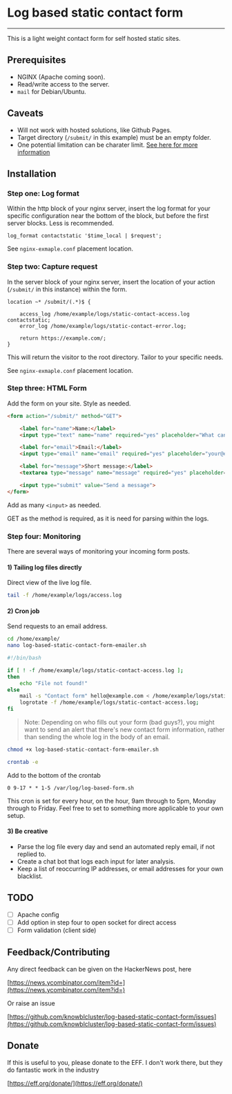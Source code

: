 # Log based static contact form
---

This is a light weight contact form for self hosted static sites.

## Prerequisites

- NGINX (Apache coming soon).
- Read/write access to the server.
- `mail` for Debian/Ubuntu.

## Caveats

- Will not work with hosted solutions, like Github Pages.
- Target directory (`/submit/` in this example) must be an empty folder.
- One potential limitation can be charater limit. [See here for more information](http://stackoverflow.com/questions/2659952/maximum-length-of-http-get-request)

## Installation

### Step one: Log format

Within the http block of your nginx server, insert the log format for your specific configuration near the bottom of the block, but before the first server blocks. Less is recommended.

```nginx
log_format contactstatic '$time_local | $request';
```

See `nginx-exmaple.conf` placement location.

### Step two: Capture request

In the server block of your nginx server, insert the location of your action (`/submit/` in this instance) within the form.

```nginx
location ~* /submit/(.*)$ {

	access_log /home/example/logs/static-contact-access.log contactstatic;
	error_log /home/example/logs/static-contact-error.log;

	return https://example.com/;
}
```
This will return the visitor to the root directory. Tailor to your specific needs.

See `nginx-exmaple.conf` placement location.

### Step three: HTML Form

Add the form on your site. Style as needed.

```html
<form action="/submit/" method="GET">

	<label for="name">Name:</label>
	<input type="text" name="name" required="yes" placeholder="What can I call you?">

	<label for="email">Email:</label>
	<input type="email" name="email" required="yes" placeholder="your@email.com">

	<label for="message">Short message:</label>
	<textarea type="message" name="message" required="yes" placeholder="What do you want to say (in 140 characters)?" maxlength="140"></textarea>

	<input type="submit" value="Send a message">
</form>
```
Add as many `<input>` as needed.

GET as the method is required, as it is need for parsing within the logs.

### Step four: Monitoring

There are several ways of monitoring your incoming form posts.

#### 1) Tailing log files directly

Direct view of the live log file.

```bash
tail -f /home/example/logs/access.log
```

#### 2) Cron job

Send requests to an email address.

```bash
cd /home/example/
nano log-based-static-contact-form-emailer.sh
```

```bash
#!/bin/bash

if [ ! -f /home/example/logs/static-contact-access.log ];
then
	echo "File not found!"
else
	mail -s "Contact form" hello@example.com < /home/example/logs/static-contact-access.log;
	logrotate -f /home/example/logs/static-contact-access.log;
fi
```
>	Note: Depending on who fills out your form (bad guys?), you might want to send an alert that there's new contact form information, rather than sending the whole log in the body of an email.

```bash
chmod +x log-based-static-contact-form-emailer.sh
```

```bash
crontab -e
```
Add to the bottom of the crontab

```cron
0 9-17 * * 1-5 /var/log/log-based-form.sh
```
This cron is set for every hour, on the hour, 9am through to 5pm, Monday through to Friday. Feel free to set to something more applicable to your own setup.

#### 3) Be creative

- Parse the log file every day and send an automated reply email, if not replied to.
- Create a chat bot that logs each input for later analysis.
- Keep a list of reoccurring IP addresses, or email addresses for your own blacklist.

## TODO

- [ ] Apache config
- [ ] Add option in step four to open socket for direct access
- [ ] Form validation (client side)

## Feedback/Contributing

Any direct feedback can be given on the HackerNews post, here

[https://news.ycombinator.com/item?id=](https://news.ycombinator.com/item?id=)

Or raise an issue

[https://github.com/knowblcluster/log-based-static-contact-form/issues](https://github.com/knowblcluster/log-based-static-contact-form/issues)

## Donate

If this is useful to you, please donate to the EFF. I don't work there,
but they do fantastic work in the industry

[https://eff.org/donate/](https://eff.org/donate/)
